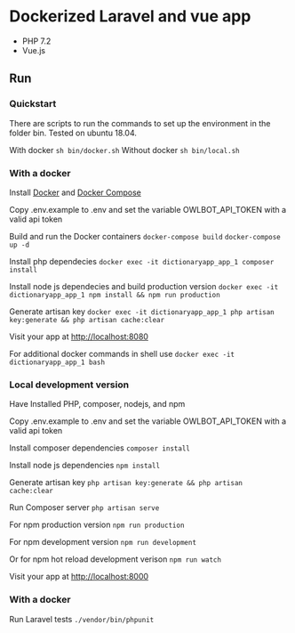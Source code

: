 # Dockerized Laravel and vue app

 - PHP 7.2
 - Vue.js

## Run

### Quickstart

There are scripts to run the commands to set up the environment in the folder bin. Tested on ubuntu 18.04.

With docker `sh bin/docker.sh`
Without docker `sh bin/local.sh`


### With a docker
Install [Docker](https://docs.docker.com/) and [Docker Compose](https://docs.docker.com/compose/)

Copy .env.example to .env and set the variable OWLBOT_API_TOKEN with a valid api token

Build and run the Docker containers
`docker-compose build`
`docker-compose up -d`

Install php dependecies
`docker exec -it dictionaryapp_app_1 composer install`

Install node js dependecies and build production version
`docker exec -it dictionaryapp_app_1 npm install && npm run production`

Generate artisan key
`docker exec -it dictionaryapp_app_1 php artisan key:generate && php artisan cache:clear`

Visit your app at [http://localhost:8080](http://localhost:8080/)

For additional docker commands in shell use
`docker exec -it dictionaryapp_app_1 bash`

### Local development version

Have Installed PHP, composer, nodejs, and npm

Copy .env.example to .env and set the variable OWLBOT_API_TOKEN with a valid api token

Install composer dependencies
`composer install`

Install node js dependencies
`npm install`

Generate artisan key
`php artisan key:generate && php artisan cache:clear`

Run Composer server
`php artisan serve`

For npm production version
`npm run production`

For npm development version
`npm run development`

Or for npm hot reload development verison
`npm run watch`

Visit your app at [http://localhost:8000](http://localhost:8000/)

### With a docker

Run Laravel tests `./vendor/bin/phpunit`
   
